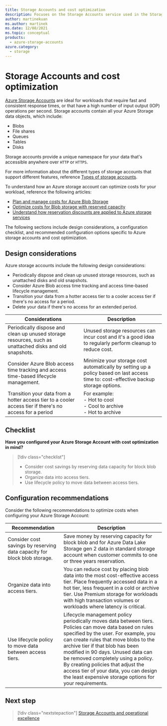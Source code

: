 ```yaml
---
title: Storage Accounts and cost optimization
description: Focuses on the Storage Accounts service used in the Storage solution to provide best-practice, configuration recommendations, and design considerations related to Cost optimization.
author: martinekuan
ms.author: martinek
ms.date: 12/08/2021
ms.topic: conceptual
products:
  - azure-storage-accounts
azure.category:
  - storage
---
```


# Storage Accounts and cost optimization

[Azure Storage Accounts](/azure/storage/common/storage-account-overview?toc=/azure/storage/blobs/toc.json) are ideal for workloads that require fast and consistent response times, or that have a high number of input output (IOP) operations per second. Storage accounts contain all your Azure Storage data objects, which include:

- Blobs
- File shares
- Queues
- Tables
- Disks

Storage accounts provide a unique namespace for your data that's accessible anywhere over `HTTP` or `HTTPS`.

For more information about the different types of storage accounts that support different features, reference [Types of storage accounts](/azure/storage/common/storage-account-overview?toc=/azure/storage/blobs/toc.json#types-of-storage-accounts).

To understand how an Azure storage account can optimize costs for your workload, reference the following articles:

- [Plan and manage costs for Azure Blob Storage](/azure/storage/common/storage-plan-manage-costs)
- [Optimize costs for Blob storage with reserved capacity](/azure/storage/blobs/storage-blob-reserved-capacity)
- [Understand how reservation discounts are applied to Azure storage services](/azure/cost-management-billing/reservations/understand-storage-charges)

The following sections include design considerations, a configuration checklist, and recommended configuration options specific to Azure storage accounts and cost optimization.

## Design considerations

Azure storage accounts include the following design considerations:

- Periodically dispose and clean up unused storage resources, such as unattached disks and old snapshots.
- Consider Azure Blob access time tracking and access time-based lifecycle management.
- Transition your data from a hotter access tier to a cooler access tier if there's no access for a period.
- Delete your data if there's no access for an extended period.

|Considerations|Description|
|--------------|-----------|
|Periodically dispose and clean up unused storage resources, such as unattached disks and old snapshots.|Unused storage resources can incur cost and it's a good idea to regularly perform cleanup to reduce cost.
|Consider Azure Blob access time tracking and access time-based lifecycle management.|Minimize your storage cost automatically by setting up a policy based on last access time to: cost-effective backup storage options.|
|Transition your data from a hotter access tier to a cooler access tier if there's no access for a period|For example:<br>- Hot to cool<br>- Cool to archive <br>- Hot to archive|

## Checklist

**Have you configured your Azure Storage Account with cost optimization in mind?**

> [!div class="checklist"]
> - Consider cost savings by reserving data capacity for block blob storage.
> - Organize data into access tiers.
> - Use lifecycle policy to move data between access tiers.

## Configuration recommendations

Consider the following recommendations to optimize costs when configuring your Azure Storage Account:

|Recommendation|Description|
|--------------|-----------|
|Consider cost savings by reserving data capacity for block blob storage.|Save money by reserving capacity for block blob and for Azure Data Lake Storage gen 2 data in standard storage account when customer commits to one or three years reservation.|
|Organize data into access tiers.|You can reduce cost by placing blob data into the most cost-effective access tier. Place frequently accessed data in a hot tier, less frequent in a cold or archive tier. Use Premium storage for workloads with high transaction volumes or workloads where latency is critical.|
|Use lifecycle policy to move data between access tiers.|Lifecycle management policy periodically moves data between tiers. Policies can move data based on rules specified by the user. For example, you can create rules that move blobs to the archive tier if that blob has been modified in 90 days. Unused data can be removed completely using a policy. By creating policies that adjust the access tier of your data, you can design the least expensive storage options for your requirements.|

## Next step

> [!div class="nextstepaction"]
> [Storage Accounts and operational excellence](operational-excellence.md)

